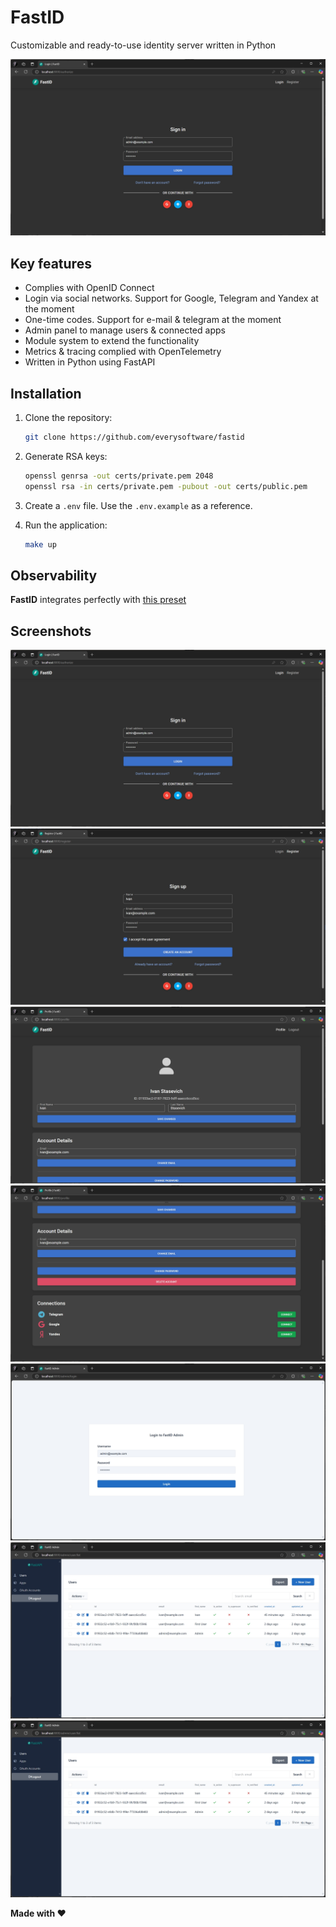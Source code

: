 # FastID

Customizable and ready-to-use identity server written in Python

![Sign In](assets/signin.png)

## Key features

* Complies with OpenID Connect
* Login via social networks. Support for Google, Telegram and Yandex at the moment
* One-time codes. Support for e-mail & telegram at the moment
* Admin panel to manage users & connected apps
* Module system to extend the functionality
* Metrics & tracing complied with OpenTelemetry
* Written in Python using FastAPI

## Installation

1. Clone the repository:

    ```bash
    git clone https://github.com/everysoftware/fastid
    ```

2. Generate RSA keys:

    ```bash
    openssl genrsa -out certs/private.pem 2048
    openssl rsa -in certs/private.pem -pubout -out certs/public.pem
    ```

3. Create a `.env` file. Use the `.env.example` as a reference.
4. Run the application:

    ```bash
    make up
    ```

## Observability

**FastID** integrates perfectly with [this preset](https://github.com/everysoftware/fastapi-obs)

## Screenshots

![Sign In](assets/signin.png)
![Sign Up](assets/signup.png)
![Profile](assets/profile.png)
![Connections](assets/connections.png)
![Admin Login](assets/admin_login.png)
![Admin Users](assets/admin_users.png)
![Admin Apps](assets/admin_users.png)

**Made with ❤️**
